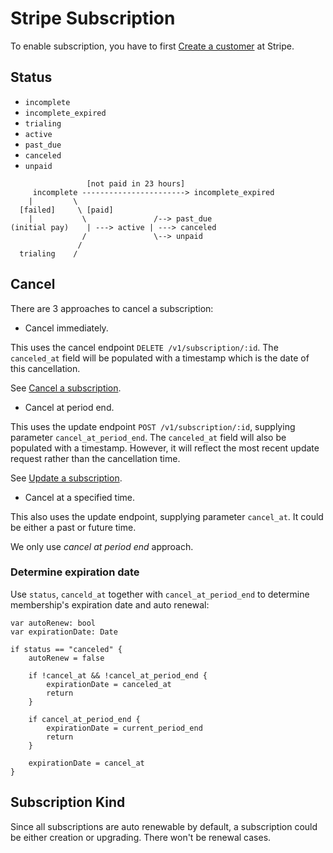 # Stripe Subscription

To enable subscription, you have to first [Create a customer](https://stripe.com/docs/api/customers/create) at Stripe.

## Status

* `incomplete`
* `incomplete_expired`
* `trialing`
* `active`
* `past_due`
* `canceled`
* `unpaid`

```
                 [not paid in 23 hours]
     incomplete -----------------------> incomplete_expired 
    |         \ 
  [failed]     \ [paid]
    |           \               /--> past_due
(initial pay)    | ---> active | ---> canceled
                /               \--> unpaid
               /
  trialing    /
```

## Cancel

There are 3 approaches to cancel a subscription:

* Cancel immediately. 

This uses the cancel endpoint `DELETE /v1/subscription/:id`. The `canceled_at` field will be populated with a timestamp which is the date of this cancellation.

See [Cancel a subscription](https://stripe.com/docs/api/subscriptions/cancel).

* Cancel at period end. 

This uses the update endpoint `POST /v1/subscription/:id`, supplying parameter `cancel_at_period_end`. The `canceled_at` field will also be populated with a timestamp. However, it will reflect the most recent update request rather than the cancellation time.

See [Update a subscription](https://stripe.com/docs/api/subscriptions/update).

* Cancel at a specified time.

This also uses the update endpoint, supplying parameter `cancel_at`. It could be either a past or future time.

We only use *cancel at period end* approach.

### Determine expiration date

Use `status`, `canceld_at` together with `cancel_at_period_end` to determine membership's expiration date and auto renewal:

```
var autoRenew: bool
var expirationDate: Date

if status == "canceled" {
    autoRenew = false

    if !cancel_at && !cancel_at_period_end {
        expirationDate = canceled_at
        return        
    }
    
    if cancel_at_period_end {
        expirationDate = current_period_end
        return
    }

    expirationDate = cancel_at
}
```

## Subscription Kind

Since all subscriptions are auto renewable by default, a subscription could be either creation or upgrading. There won't be renewal cases.





